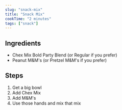 ```yaml
---
slug: "snack-mix"
title: "Snack Mix"
cookTime: "2 minutes"
tags: ["snack"]
---
```


## Ingredients

- Chex Mix Bold Party Blend (or Regular if you prefer)
- Peanut M&M's (or Pretzel M&M's if you prefer)

## Steps

1. Get a big bowl
2. Add Chex Mix
3. Add M&M's
4. Use those hands and mix that mix
